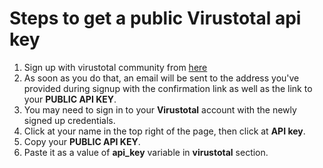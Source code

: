 # Steps to get a public **Virustotal** api key

1. Sign up with virustotal community from [here](https://www.virustotal.com/gui/join-us)
1. As soon as you do that, an email will be sent to the address you've provided during signup with the confirmation link as well as the link to your **PUBLIC API KEY**.
1. You may need to sign in to your **Virustotal** account with the newly signed up credentials.
1. Click at your name in the top right of the page, then click at **API key**.
1. Copy your **PUBLIC API KEY**.
1. Paste it as a value of **api_key** variable in **virustotal** section.
